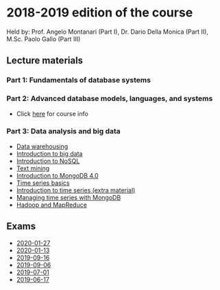 # 2018-2019 edition of the course

Held by: Prof. Angelo Montanari (Part I), Dr. Dario Della Monica (Part II), M.Sc. Paolo Gallo (Part III)

## Lecture materials

### Part 1: Fundamentals of database systems

### Part 2: Advanced database models, languages, and systems
* Click [here](https://users.dimi.uniud.it/~dario.dellamonica/teaching/19_Data_Management_for_Big_Data/19_Data_Management_for_Big_Data.php) for course info

### Part 3: Data analysis and big data
* [Data warehousing](https://github.com/dslab-uniud/teaching/blob/main/courses/Data%20Management%20for%20Big%20Data/2018-2019/Data_Warehousing.zip)
* [Introduction to big data](https://github.com/dslab-uniud/teaching/blob/main/courses/Data%20Management%20for%20Big%20Data/2018-2019/Introduction_to_Big_Data.zip)
* [Introduction to NoSQL](https://github.com/dslab-uniud/teaching/blob/main/courses/Data%20Management%20for%20Big%20Data/2018-2019/Introduction_To_NoSQL.zip)
* [Text mining](https://github.com/dslab-uniud/teaching/blob/main/courses/Data%20Management%20for%20Big%20Data/2018-2019/Text_Mining.zip)
* [Introduction to MongoDB 4.0](https://github.com/dslab-uniud/teaching/blob/main/courses/Data%20Management%20for%20Big%20Data/2018-2019/Introduction_to_MongoDB.zip)
* [Time series basics](https://github.com/dslab-uniud/teaching/blob/main/courses/Data%20Management%20for%20Big%20Data/2018-2019/Time_Series_Basics.zip)
* [Introduction to time series (extra material)](https://github.com/dslab-uniud/teaching/blob/main/courses/Data%20Management%20for%20Big%20Data/2018-2019/Time_Series_Extra_Material.pdf)
* [Managing time series with MongoDB](https://github.com/dslab-uniud/teaching/blob/main/courses/Data%20Management%20for%20Big%20Data/2018-2019/Time_Series_with_MongoDB.zip)
* [Hadoop and MapReduce](https://github.com/dslab-uniud/teaching/blob/main/courses/Data%20Management%20for%20Big%20Data/2018-2019/Hadoop_and_MapReduce.zip)

## Exams

* [2020-01-27](https://github.com/dslab-uniud/teaching/blob/main/courses/Data%20Management%20for%20Big%20Data/2018-2019/20_01_27_test_II_appello_invernale.pdf)
* [2020-01-13](https://github.com/dslab-uniud/teaching/blob/main/courses/Data%20Management%20for%20Big%20Data/2018-2019/20_01_13_test_I_appello_invernale.pdf)
* [2019-09-16](https://github.com/dslab-uniud/teaching/blob/main/courses/Data%20Management%20for%20Big%20Data/2018-2019/19_09_16_test_II_appello_autunnale.pdf)
* [2019-09-06](https://github.com/dslab-uniud/teaching/blob/main/courses/Data%20Management%20for%20Big%20Data/2018-2019/19_09_06_test_I_appello_autunnale.pdf)
* [2019-07-01](https://github.com/dslab-uniud/teaching/blob/main/courses/Data%20Management%20for%20Big%20Data/2018-2019/19_07_01_test_II_appello_estivo.pdf)
* [2019-06-17](https://github.com/dslab-uniud/teaching/blob/main/courses/Data%20Management%20for%20Big%20Data/2018-2019/19_06_17_test_I_appello_estivo.pdf)
